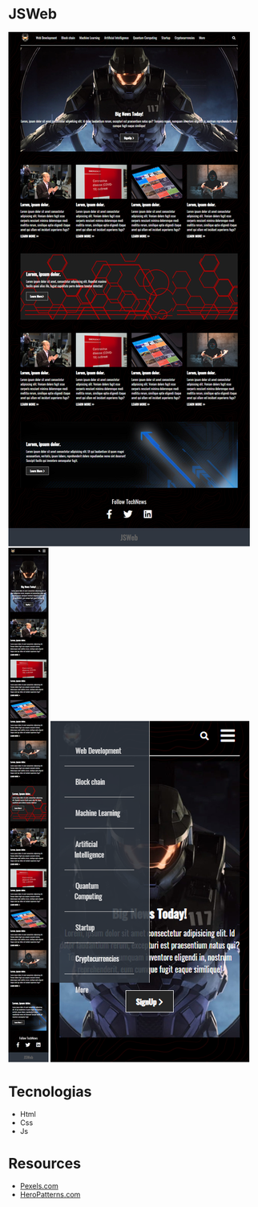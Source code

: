 # JSWeb
![](./screenshot.png)
![](./screenshot2.png)
![](./screenshot3.png)

# Tecnologias
* Html
* Css
* Js

# Resources
* [Pexels.com](https://www.pexels.com/)
* [HeroPatterns.com](https://www.heropatterns.com/)